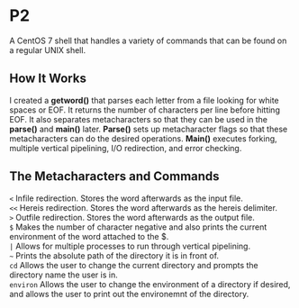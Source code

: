 # P2
A CentOS 7 shell that handles a variety of commands that can be found on a regular UNIX shell.
## How It Works
I created a **getword()** that parses each letter from a file looking for white spaces or EOF. It returns the number of characters per line before hitting EOF. It also separates metacharacters so that they can be used in the **parse()** and **main()** later. **Parse()** sets up metacharacter flags so that these metacharacters can do the desired operations. **Main()** executes forking, multiple vertical pipelining, I/O redirection, and error checking.
## The Metacharacters and Commands
`<` Infile redirection. Stores the word afterwards as the input file.<br />
`<<` Hereis redirection. Stores the word afterwards as the hereis delimiter.<br />
`>` Outfile redirection. Stores the word afterwards as the output file.<br />
`$` Makes the number of character negative and also prints the current environment of the word attached to the $.<br />
`|` Allows for multiple processes to run through vertical pipelining.<br />
`~` Prints the absolute path of the directory it is in front of.<br />
`cd` Allows the user to change the current directory and prompts the directory name the user is in.<br />
`environ` Allows the user to change the environment of a directory if desired, and allows the user to print out the environemnt of the directory.<br />


